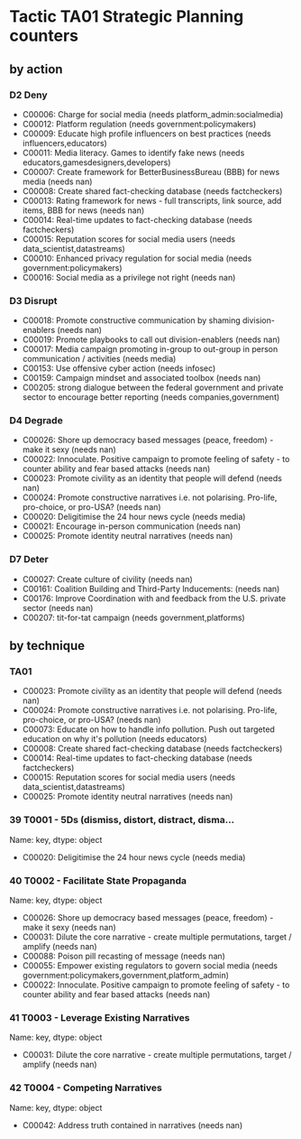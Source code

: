# Tactic TA01 Strategic Planning counters

## by action


### D2 Deny
* C00006: Charge for social media (needs platform_admin:socialmedia)
* C00012: Platform regulation (needs government:policymakers)
* C00009: Educate high profile influencers on best practices (needs influencers,educators)
* C00011: Media literacy. Games to identify fake news (needs educators,gamesdesigners,developers)
* C00007: Create framework for BetterBusinessBureau (BBB) for news media (needs nan)
* C00008: Create shared fact-checking database (needs factcheckers)
* C00013: Rating framework for news - full transcripts, link source, add items, BBB for news (needs nan)
* C00014: Real-time updates to fact-checking database (needs factcheckers)
* C00015: Reputation scores for social media users (needs data_scientist,datastreams)
* C00010: Enhanced privacy regulation for social media (needs government:policymakers)
* C00016: Social media as a privilege not right (needs nan)

### D3 Disrupt
* C00018: Promote constructive communication by shaming division-enablers (needs nan)
* C00019: Promote playbooks to call out division-enablers (needs nan)
* C00017: Media campaign promoting in-group to out-group in person communication / activities (needs media)
* C00153: Use offensive cyber action (needs infosec)
* C00159: Campaign mindset and associated toolbox (needs nan)
* C00205: strong dialogue between the federal government and private sector to encourage better reporting (needs companies,government)

### D4 Degrade
* C00026: Shore up democracy based messages (peace, freedom) - make it sexy (needs nan)
* C00022: Innoculate. Positive campaign to promote feeling of safety - to counter ability and fear based attacks (needs nan)
* C00023: Promote civility as an identity that people will defend (needs nan)
* C00024: Promote constructive narratives i.e. not polarising.  Pro-life, pro-choice, or pro-USA? (needs nan)
* C00020: Deligitimise the 24 hour news cycle (needs media)
* C00021: Encourage in-person communication (needs nan)
* C00025: Promote identity neutral narratives (needs nan)

### D7 Deter
* C00027: Create culture of civility (needs nan)
* C00161: Coalition Building and Third-Party Inducements: (needs nan)
* C00176: Improve Coordination with and feedback from the U.S. private sector (needs nan)
* C00207: tit-for-tat campaign (needs government,platforms)

## by technique


### TA01
* C00023: Promote civility as an identity that people will defend (needs nan)
* C00024: Promote constructive narratives i.e. not polarising.  Pro-life, pro-choice, or pro-USA? (needs nan)
* C00073: Educate on how to handle info pollution. Push out targeted education on why it's pollution (needs educators)
* C00008: Create shared fact-checking database (needs factcheckers)
* C00014: Real-time updates to fact-checking database (needs factcheckers)
* C00015: Reputation scores for social media users (needs data_scientist,datastreams)
* C00025: Promote identity neutral narratives (needs nan)

### 39    T0001 - 5Ds (dismiss, distort, distract, disma...
Name: key, dtype: object
* C00020: Deligitimise the 24 hour news cycle (needs media)

### 40    T0002 - Facilitate State Propaganda
Name: key, dtype: object
* C00026: Shore up democracy based messages (peace, freedom) - make it sexy (needs nan)
* C00031: Dilute the core narrative - create multiple permutations, target / amplify (needs nan)
* C00088: Poison pill recasting of message (needs nan)
* C00055: Empower existing regulators to govern social media (needs government:policymakers,government,platform_admin)
* C00022: Innoculate. Positive campaign to promote feeling of safety - to counter ability and fear based attacks (needs nan)

### 41    T0003 - Leverage Existing Narratives
Name: key, dtype: object
* C00031: Dilute the core narrative - create multiple permutations, target / amplify (needs nan)

### 42    T0004 - Competing Narratives
Name: key, dtype: object
* C00042: Address truth contained in narratives (needs nan)
